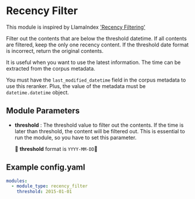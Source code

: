# Recency Filter

This module is inspired by
LlamaIndex ['Recency Filtering'](https://docs.llamaindex.ai/en/stable/examples/node_postprocessor/RecencyPostprocessorDemo/)

Filter out the contents that are below the threshold datetime.
If all contents are filtered, keep the only one recency content.
If the threshold date format is incorrect, return the original contents.

It is useful when you want to use the latest information.
The time can be extracted from the corpus metadata.

You must have the `last_modified_datetime` field in the corpus metadata to use this reranker.
Plus, the value of the metadata must be `datetime.datetime` object.

## **Module Parameters**

- **threshold** : The threshold value to filter out the contents.
  If the time is later than threshold, the content will be filtered out.
  This is essential to run the module, so you have to set this parameter.

  🚨 **threshold** format is `YYYY-MM-DD`🚨

## **Example config.yaml**

```yaml
modules:
  - module_type: recency_filter
    threshold: 2015-01-01
```
